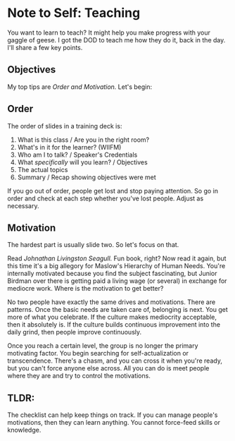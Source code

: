 # Note to Self: Teaching

You want to learn to teach? It might help you make progress with your gaggle of geese.
I got the DOD to teach me how they do it, back in the day. I'll share a few key points.

## Objectives

My top tips are *Order and Motivation.* Let's begin:

## Order

The order of slides in a training deck is:

1. What is this class / Are you in the right room?
2. What's in it for the learner? (WIIFM)
3. Who am I to talk? / Speaker's Credentials
4. What *specifically* will you learn? / Objectives
5. The actual topics
6. Summary / Recap showing objectives were met

If you go out of order, people get lost and stop paying attention.
So go in order and check at each step whether you've lost people.
Adjust as necessary.

## Motivation

The hardest part is usually slide two. So let's focus on that.

Read *Johnathan Livingston Seagull.* Fun book, right? Now read it again, but this time it's a big allegory for Maslow's Hierarchy of Human Needs. You're internally motivated because you find the subject fascinating, but Junior Birdman over there is getting paid a living wage (or several) in exchange for mediocre work. Where is the motivation to get better?

No two people have exactly the same drives and motivations. There are patterns. Once the basic needs are taken care of, belonging is next. You get more of what you celebrate. If the culture makes mediocrity acceptable, then it absolutely is. If the culture builds continuous improvement into the daily grind, then people improve continuously.

Once you reach a certain level, the group is no longer the primary motivating factor. You begin searching for self-actualization or transcendence. There's a chasm, and you can cross it when you're ready, but you can't force anyone else across. All you can do is meet people where they are and try to control the motivations.

## TLDR:

The checklist can help keep things on track.
If you can manage people's motivations, then they can learn anything.
You cannot force-feed skills or knowledge.

